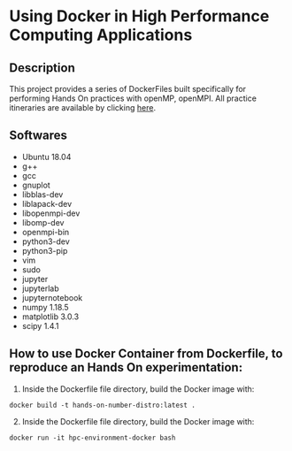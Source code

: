# Using Docker in High Performance Computing Applications

## Description

This project provides a series of DockerFiles built specifically for performing Hands On practices with openMP, openMPI. All practice itineraries are available by clicking [here](https://github.com/muriloboratto/hands-on-supercomputing-with-parallel-computing). 

## Softwares

- Ubuntu 18.04
- g++ 
- gcc 
- gnuplot
- libblas-dev 
- liblapack-dev 
- libopenmpi-dev 
- libomp-dev 
- openmpi-bin 
- python3-dev 
- python3-pip 
- vim 
- sudo
- jupyter
- jupyterlab
- jupyternotebook
- numpy 1.18.5
- matplotlib 3.0.3
- scipy 1.4.1

## How to use Docker Container from Dockerfile, to reproduce an Hands On experimentation:

1. Inside the Dockerfile file directory, build the Docker image with:

```docker build -t hands-on-number-distro:latest .```

2. Inside the Dockerfile file directory, build the Docker image with:

```docker run -it hpc-environment-docker bash```
